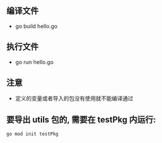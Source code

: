 ## 编译文件
- go build hello.go

## 执行文件
- go run hello.go


## 注意
- 定义的变量或者导入的包没有使用就不能编译通过


## 要导出 utils 包的, 需要在 testPkg 内运行:


```bash
go mod init testPkg



